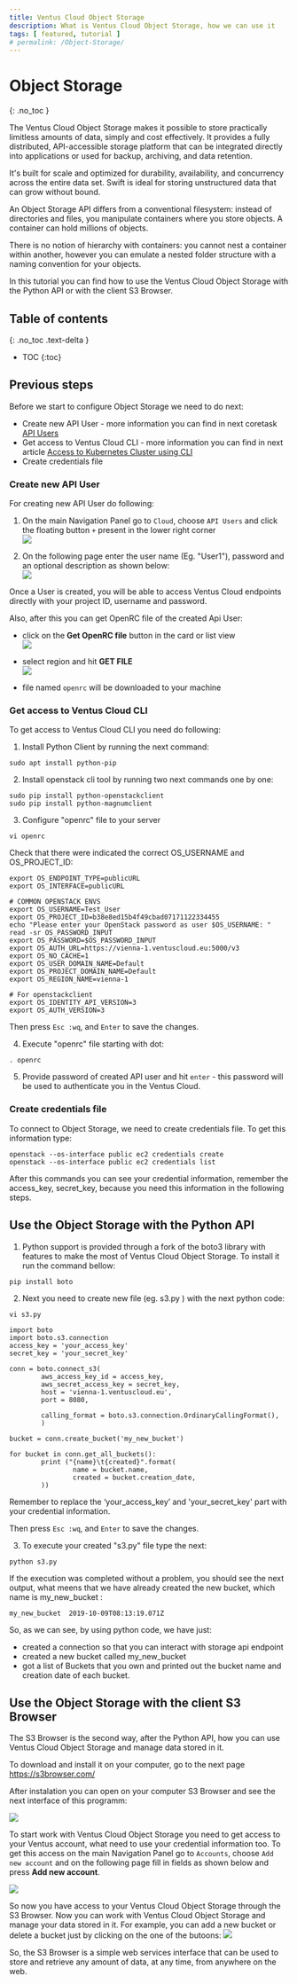 ```yaml
---
title: Ventus Cloud Object Storage
description: What is Ventus Cloud Object Storage, how we can use it
tags: [ featured, tutorial ]
# permalink: /Object-Storage/
---
```

# Object Storage
{: .no_toc }

The Ventus Cloud Object Storage makes it possible to store practically limitless amounts of data, simply and cost effectively. It provides a fully distributed, API-accessible storage platform that can be integrated directly into applications or used for backup, archiving, and data retention.

It's built for scale and optimized for durability, availability, and concurrency across the entire data set. Swift is ideal for storing unstructured data that can grow without bound.

An Object Storage API differs from a conventional filesystem: instead of directories and files, you manipulate containers where you store objects. A container can hold millions of objects.

There is no notion of hierarchy with containers: you cannot nest a container within another, however you can emulate a nested folder structure with a naming convention for your objects. 

In this tutorial you can find how to use the Ventus Cloud Object Storage with the Python API or with the client S3 Browser.

## Table of contents
{: .no_toc .text-delta }

* TOC
{:toc}


## Previous steps

Before we start to configure Object Storage we need to do next:
- Create new API User - more information you can find in next coretask [API Users](https://ventuscloud.eu/docs/coretasks/API-Users)    
- Get access to Ventus Cloud CLI - more information you can find in next article [Access to Kubernetes Cluster using CLI](https://ventuscloud.eu/docs/Kubernetes/access-by-cli)
- Create credentials file

### Create new API User

For creating new API User do following:

1) On the main Navigation Panel go to  `Cloud`, choose `API Users` and click the floating button `+` present in the lower right corner      
![](../../assets/img/API-Users/API-Users1.png)  

2) On the following page enter the user name (Eg. "User1"), password and an optional description as shown below:    
![](../../assets/img/API-Users/API-Users2.png)  

Once a User is created, you will be able to access Ventus Cloud endpoints directly with your project ID, username and password.

Also, after this you can get OpenRC file of the created Api User:

- click on the **Get OpenRC file** button in the card or list view      
![](../../assets/img/API-Users/API-Users5.png)

- select region and hit **GET FILE**     
![](../../assets/img/API-Users/API-Users6.png)

- file named `openrc` will be downloaded to your machine  

### Get access to Ventus Cloud CLI

To get access to Ventus Cloud CLI you need do following:
1) Install Python Client by running the next command:
```
sudo apt install python-pip
```

2) Install openstack cli tool by running two next commands one by one: 
```
sudo pip install python-openstackclient
sudo pip install python-magnumclient
```

3) Configure "openrc" file to your server  
```
vi openrc
```

Сheck that there were indicated the correct OS_USERNAME and  OS_PROJECT_ID:

```
export OS_ENDPOINT_TYPE=publicURL
export OS_INTERFACE=publicURL

# COMMON OPENSTACK ENVS
export OS_USERNAME=Test_User
export OS_PROJECT_ID=b38e8ed15b4f49cbad07171122334455
echo "Please enter your OpenStack password as user $OS_USERNAME: "
read -sr OS_PASSWORD_INPUT
export OS_PASSWORD=$OS_PASSWORD_INPUT
export OS_AUTH_URL=https://vienna-1.ventuscloud.eu:5000/v3
export OS_NO_CACHE=1
export OS_USER_DOMAIN_NAME=Default
export OS_PROJECT_DOMAIN_NAME=Default
export OS_REGION_NAME=vienna-1

# For openstackclient
export OS_IDENTITY_API_VERSION=3
export OS_AUTH_VERSION=3
```
Then press `Esc :wq`, and `Enter` to save the changes.

4) Execute "openrc" file starting with dot:

```
. openrc
```

5) Provide password of created API user and hit `enter` - this password will be used to authenticate you in the Ventus Cloud.

### Create credentials file

To connect to Object Storage, we need to create credentials file. To get this information type:

```
openstack --os-interface public ec2 credentials create
openstack --os-interface public ec2 credentials list
```
After this commands you can see your credential information, remember the access_key, secret_key, because you need this information in the following steps.

## Use the Object Storage with the Python API

1) Python support is provided through a fork of the boto3 library with features to make the most of Ventus Cloud Object Storage. To install it run the command bellow:
```
pip install boto
```

2) Next you need to create new file (eg. s3.py ) with the next python code:
```
vi s3.py
```
```
import boto
import boto.s3.connection
access_key = 'your_access_key'
secret_key = 'your_secret_key'

conn = boto.connect_s3(
        aws_access_key_id = access_key,
        aws_secret_access_key = secret_key,
        host = 'vienna-1.ventuscloud.eu',
        port = 8080,
        
        calling_format = boto.s3.connection.OrdinaryCallingFormat(),
        )

bucket = conn.create_bucket('my_new_bucket')

for bucket in conn.get_all_buckets():
        print ("{name}\t{created}".format(
                name = bucket.name,
                created = bucket.creation_date,
        ))

```
Remember to replace the ‘your_access_key’ and 'your_secret_key' part with your credential information.

Then press `Esc :wq`, and `Enter` to save the changes.

3) To execute your created "s3.py" file type the next:

```
python s3.py
```
If the execution was completed without a problem, you should see the next output, what meens that we have already created the new bucket, which name is my_new_bucket :
```
my_new_bucket  2019-10-09T08:13:19.071Z
```

So, as we can see, by using python code, we have just:

- created a connection so that you can interact with storage api endpoint   
- created a new bucket called my_new_bucket   
- got a list of Buckets that you own and printed out the bucket name and creation date of each bucket.   

## Use the Object Storage with the client S3 Browser

The S3 Browser is the second way, after the Python API, how you can use  Ventus Cloud Object Storage and manage data stored in it.

To download and install it on your computer, go to the next page <https://s3browser.com/>

After instalation you can open on your computer S3 Browser and see the next interface of this programm:  

![](../../assets/img/object-storage/1.png) 

To start work with Ventus Cloud Object Storage you need to get access to your Ventus account, what need to use your credential information too. To get this access on the main Navigation Panel go to  `Accounts`, choose `Add new account` and on the following page fill in fields as shown below and press **Add new account**.

![](../../assets/img/object-storage/2.png)

So now you have access to your Ventus Cloud Object Storage through the S3 Browser. Now you can work with Ventus Cloud Object Storage and manage your data stored in it. For example, you can add a new bucket or delete a bucket just by clicking on the one of the butoons:
![](../../assets/img/object-storage/3.png)

So, the S3 Browser is a simple web services interface that can be used to store and retrieve any amount of data, at any time, from anywhere on the web.  


















